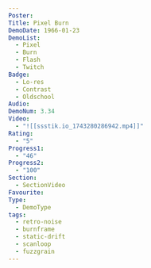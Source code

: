 ```yaml
---
Poster: 
Title: Pixel Burn
DemoDate: 1966-01-23
DemoList:
  - Pixel
  - Burn
  - Flash
  - Twitch
Badge:
  - Lo-res
  - Contrast
  - Oldschool
Audio: 
DemoNum: 3.34
Video:
  - "![[ssstik.io_1743280286942.mp4]]"
Rating:
  - "5"
Progress1:
  - "46"
Progress2:
  - "100"
Section:
  - SectionVideo
Favourite: 
Type:
  - DemoType
tags:
  - retro-noise
  - burnframe
  - static-drift
  - scanloop
  - fuzzgrain
---
```


